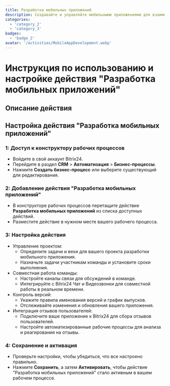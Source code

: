 ```yaml
---
title: Разработка мобильных приложений
description: Создавайте и управляйте мобильными приложениями для взаимодействия с аудиторией.
categories: 
  - 'category_2'
  - 'category_3'
badges: 
  - 'badge_2' 
avatar: '/activities/MobileAppDevelopment.webp'
---
```

# Инструкция по использованию и настройке действия "Разработка мобильных приложений"

## Описание действия

## **Настройка действия "Разработка мобильных приложений"**

### 1: Доступ к конструктору рабочих процессов
- Войдите в свой аккаунт Bitrix24.
- Перейдите в раздел **CRM** > **Автоматизация** > **Бизнес-процессы**.
- Нажмите **Создать бизнес-процесс** или выберите существующий для редактирования.

### 2: Добавление действия "Разработка мобильных приложений"
- В конструкторе рабочих процессов перетащите действие **Разработка мобильных приложений** из списка доступных действий.
- Разместите действие в нужном месте вашего рабочего процесса.

### 3: Настройка действия
- Управление проектом:
  - Определите задачи и вехи для вашего проекта разработки мобильного приложения.
  - Назначьте задачи участникам команды и установите сроки выполнения.
- Совместная работа команды:
  - Настройте каналы связи для обсуждений в команде.
  - Интегрируйте с Bitrix24 Чат и Видеозвонки для совместной работы в реальном времени.
- Контроль версий:
  - Укажите правила именования версий и график выпусков.
  - Отслеживайте изменения и обновления вашего приложения.
- Интеграция отзывов пользователей:
  - Подключите ваше приложение к Bitrix24 для сбора отзывов пользователей.
  - Настройте автоматизированные рабочие процессы для анализа и реагирования на отзывы.

### 4: Сохранение и активация
- Проверьте настройки, чтобы убедиться, что все настроено правильно.
- Нажмите **Сохранить**, а затем **Активировать**, чтобы действие "Разработка мобильных приложений" стало активным в вашем рабочем процессе.
